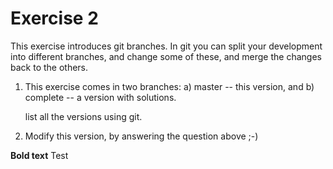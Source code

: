 # Exercise 2

This exercise introduces git branches.  In git you can split your
development into different branches, and change some of these, and
merge the changes back to the others.

1. This exercise comes in two branches: a) master -- this version, and
   b) complete -- a version with solutions.

   list all the versions using git.

2. Modify this version, by answering the question above ;-)

**Bold text**
Test
